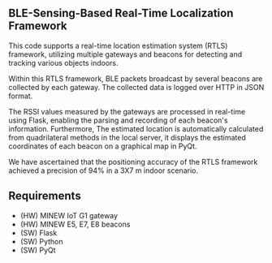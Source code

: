 ## BLE-Sensing-Based Real-Time Localization Framework

This code supports a real-time location estimation system (RTLS) framework, utilizing multiple gateways and beacons for detecting and tracking various objects indoors.

Within this RTLS framework, BLE packets broadcast by several beacons are collected by each gateway. The collected data is logged over HTTP in JSON format.

The RSSI values measured by the gateways are processed in real-time using Flask, enabling the parsing and recording of each beacon's information. Furthermore, The estimated location is automatically calculated from quadrilateral methods in the local server, it displays the estimated coordinates of each beacon on a graphical map in PyQt.

We have ascertained that the positioning accuracy of the RTLS framework achieved a precision of 94% in a 3X7 m indoor scenario.

## Requirements
- (HW) MINEW IoT G1 gateway
- (HW) MINEW E5, E7, E8 beacons
- (SW) Flask
- (SW) Python
- (SW) PyQt
